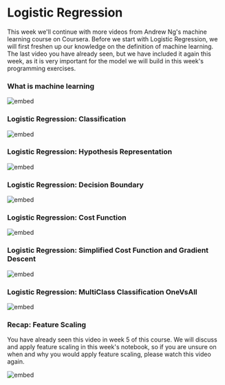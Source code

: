 # Logistic Regression

This week we'll continue with more videos from Andrew Ng's machine learning course on Coursera. Before we start with Logistic Regression, we will first freshen up our knowledge on the definition of machine learning. The last video you have already seen, but we have included it again this week, as it is very important for the model we will build in this week's programming exercises.

### What is machine learning

![embed](https://www.youtube.com/embed/PPLop4L2eGk)

### Logistic Regression: Classification

![embed](https://youtube.com/embed/-la3q9d7AKQ)

### Logistic Regression: Hypothesis Representation

![embed](https://youtube.com/embed/t1IT5hZfS48)

### Logistic Regression: Decision Boundary

![embed](https://youtube.com/embed/F_VG4LNjZZw)

### Logistic Regression: Cost Function

![embed](https://youtube.com/embed/HIQlmHxI6-0)

### Logistic Regression: Simplified Cost Function and Gradient Descent

![embed](https://youtube.com/embed/TTdcc21Ko9A)

### Logistic Regression: MultiClass Classification OneVsAll

![embed](https://youtube.com/embed/-EIfb6vFJzc)

### Recap: Feature Scaling

You have already seen this video in week 5 of this course. We will discuss and apply feature scaling in this week's notebook, so if you are unsure on when and why you would apply feature scaling, please watch this video again.

![embed](https://youtube.com/embed/r5E2X1JdHAU)
